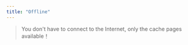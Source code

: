 ```yaml
---
title: "Offline"
---
```


> You don't have to connect to the Internet, only the cache pages available！

